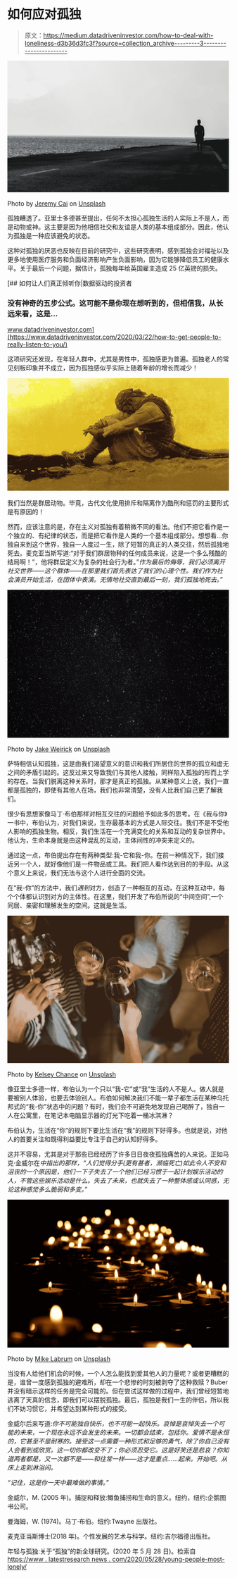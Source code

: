 # 如何应对孤独

> 原文：<https://medium.datadriveninvestor.com/how-to-deal-with-loneliness-d3b36d3fc3f?source=collection_archive---------3----------------------->

![](img/8d50be85756bb4c6bc55b3971501b099.png)

Photo by [Jeremy Cai](https://unsplash.com/@j?utm_source=medium&utm_medium=referral) on [Unsplash](https://unsplash.com?utm_source=medium&utm_medium=referral)

孤独糟透了。亚里士多德甚至提出，任何不太担心孤独生活的人实际上不是人，而是动物或神。这主要是因为他相信社交和友谊是人类的基本组成部分。因此，他认为孤独是一种应该避免的状态。

这种对孤独的厌恶也反映在目前的研究中，这些研究表明，感到孤独会对福祉以及更多地使用医疗服务和负面经济影响产生负面影响，因为它能够降低员工的健康水平。关于最后一个问题，据估计，孤独每年给英国雇主造成 25 亿英镑的损失。

[](https://www.datadriveninvestor.com/2020/03/22/how-to-get-people-to-really-listen-to-you/) [## 如何让人们真正倾听你|数据驱动的投资者

### 没有神奇的五步公式。这可能不是你现在想听到的，但相信我，从长远来看，这是…

www.datadriveninvestor.com](https://www.datadriveninvestor.com/2020/03/22/how-to-get-people-to-really-listen-to-you/) 

这项研究还发现，在年轻人群中，尤其是男性中，孤独感更为普遍。孤独老人的常见刻板印象并不成立，因为孤独感似乎实际上随着年龄的增长而减少！

![](img/2ed5fb4200d32a19ba5b5be69046434d.png)

我们当然是群居动物。毕竟，古代文化使用排斥和隔离作为酷刑和惩罚的主要形式是有原因的！

然而，应该注意的是，存在主义对孤独有着稍微不同的看法。他们不把它看作是一个独立的、有纪律的状态，而是把它看作是人类的一个基本组成部分。想想看…你独自来到这个世界，独自一人度过一生，除了短暂的真正的人类交往，然后孤独地死去。麦克亚当斯写道:“对于我们群居物种的任何成员来说，这是一个多么残酷的结局啊！”，他将群居定义为复杂的社会行为者。”*作为最后的侮辱，我们必须离开社交世界——这个群体——在那里我们首先表达了我们的心理个性。我们作为社会演员开始生活，在团体中表演。无情地社交直到最后一刻，我们孤独地死去。”*

![](img/224530bedd2a81f18773281a4bf7c79e.png)

Photo by [Jake Weirick](https://unsplash.com/@weirick?utm_source=medium&utm_medium=referral) on [Unsplash](https://unsplash.com?utm_source=medium&utm_medium=referral)

萨特相信认知孤独，这是由我们渴望意义的意识和我们所居住的世界的孤立和虚无之间的矛盾引起的。这反过来又导致我们与其他人接触，同样陷入孤独的形而上学的存在。当我们脱离这种关系时，那才是真正的孤独。从某种意义上说，我们一直都是孤独的，即使有其他人在场，我们也非常清楚，没有人比我们自己更了解我们。

很少有思想家像马丁·布伯那样对相互交往的问题给予如此多的思考。在《我与你》一书中，布伯认为，对我们来说，生存最基本的方式是人际交往。我们不是不受他人影响的孤独生物。相反，我们生活在一个充满变化的关系和互动的复杂世界中。他认为，生命本身就是由这种混乱的互动，主体间性的冲突来定义的。

通过这一点，布伯提出存在有两种类型:我-它和我-你。在前一种情况下，我们接近另一个人，就好像他们是一件物品或工具。我们把人看作达到目的的手段。从这个意义上来说，我们无法与这个人进行全面的交流。

在“我-你”的方法中，我们*遇到*对方，创造了一种相互的互动，在这种互动中，每个个体都认识到对方的主体性。在这里，我们开发了布伯所说的“中间空间”,一个同居、亲密和理解发生的空间。这就是生活。

![](img/40fad97748a4a56ce5438359b55cc769.png)

Photo by [Kelsey Chance](https://unsplash.com/@kchance8?utm_source=medium&utm_medium=referral) on [Unsplash](https://unsplash.com?utm_source=medium&utm_medium=referral)

像亚里士多德一样，布伯认为一个只以“我-它”或“我”生活的人不是人。做人就是要被别人体验，也要去体验别人。布伯如何解决我们不能一辈子都生活在某种乌托邦式的“我-你”状态中的问题？有时，我们会不可避免地发现自己喝醉了，独自一人在公寓里，在笔记本电脑显示器的灯光下吃着一桶冰淇淋？

布伯认为，生活在“你”的规则下要比生活在“我”的规则下好得多。也就是说，对他人的首要关注和既得利益要比专注于自己的认知好得多。

这并不容易，尤其是对于那些已经经历了许多日日夜夜孤独痛苦的人来说。正如马克·金威尔在*中指出的那样，“人们觉得分手(更有甚者，濒临死亡)如此令人不安和沮丧的一个原因是，他们一下子失去了一个他们已经习惯于一起计划娱乐活动的人，不管这些娱乐活动是什么。失去了未来，也就失去了一种整体感或认同感，无论这种感觉多么脆弱和多变。”*

![](img/10dce2c29c595c580a49a0334992ade2.png)

Photo by [Mike Labrum](https://unsplash.com/@labrum777?utm_source=medium&utm_medium=referral) on [Unsplash](https://unsplash.com?utm_source=medium&utm_medium=referral)

当没有人给他们机会的时候，一个人怎么能找到爱其他人的力量呢？或者更糟糕的是，谁曾一度感到孤独的避难所，却在一个悲惨的时刻被剥夺了这种救赎？Buber 并没有暗示这样的任务是完全可能的。但在尝试这样做的过程中，我们曾经短暂地逃离了天真的信念，即我们可以摆脱孤独。最后，孤独是我们一生的伴侣，所以我们不妨习惯它，并希望达到某种形式的接受。

金威尔后来写道:*你不可能独自快乐，也不可能一起快乐。哀悼是哀悼失去一个可能的未来，一个现在永远不会发生的未来。一切都会结束，包括你。爱情不是永恒的，它甚至不是耐寒的。接受这一点需要一种形式和足够的勇气，除了你自己没有人会看到或欣赏。这一切你都改变不了；你必须忍受它。这是好笑还是悲哀？你知道两者都是，又一次都不是——和往常一样——这才是重点……起来。开始吧。从床上走到淋浴间。*

*“记住，这是你一天中最难做的事情。”*

金威尔，M. (2005 年)。捕捉和释放:鳟鱼捕捞和生命的意义。纽约，纽约:企鹅图书公司。

曼海姆，W. (1974)。马丁·布伯。纽约:Twayne 出版社。

麦克亚当斯博士(2018 年)。个性发展的艺术与科学。纽约:吉尔福德出版社。

年轻与孤独:关于“孤独”的新全球研究。(2020 年 5 月 28 日)。检索自[https://www . latestresearch news . com/2020/05/28/young-people-most-lonely/](https://www.latestresearchnews.com/2020/05/28/young-people-most-lonely/)